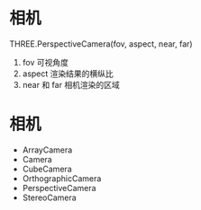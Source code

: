 # 相机

THREE.PerspectiveCamera(fov, aspect, near, far)

1. fov 可视角度
2. aspect 渲染结果的横纵比
3. near 和 far 相机渲染的区域

# 相机

- ArrayCamera
- Camera
- CubeCamera
- OrthographicCamera
- PerspectiveCamera
- StereoCamera
